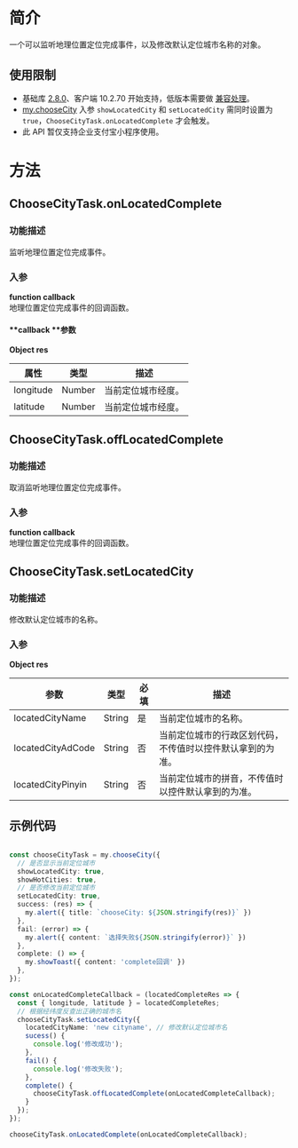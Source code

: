 # 简介
一个可以监听地理位置定位完成事件，以及修改默认定位城市名称的对象。

## 使用限制

- 基础库 [2.8.0](https://opendocs.alipay.com/mini/framework/lib-upgrade-v2)、客户端 10.2.70 开始支持，低版本需要做 [兼容处理](https://opendocs.alipay.com/mini/framework/compatibility)。
- [my.chooseCity](https://opendocs.alipay.com/mini/api/ui-city) 入参 `showLocatedCity` 和 `setLocatedCity` 需同时设置为 `true`，`ChooseCityTask.onLocatedComplete` 才会触发。
- 此 API 暂仅支持企业支付宝小程序使用。

# 方法

## ChooseCityTask.onLocatedComplete

### 功能描述
监听地理位置定位完成事件。

### 入参
**function callback**<br />地理位置定位完成事件的回调函数。

#### **callback **参数
**Object res**

| **属性** | **类型** | **描述** |
| --- | --- | --- |
| longitude | Number | 当前定位城市经度。 |
| latitude | Number | 当前定位城市经度。 |


## ChooseCityTask.offLocatedComplete

### 功能描述
取消监听地理位置定位完成事件。

### 入参
**function callback**<br />地理位置定位完成事件的回调函数。

## ChooseCityTask.setLocatedCity

### 功能描述
修改默认定位城市的名称。

### 入参
**Object res**

| **参数** | **类型** | **必填** | **描述** |
| --- | --- | --- | --- |
| locatedCityName | String | 是 | 当前定位城市的名称。 |
| locatedCityAdCode | String | 否 | 当前定位城市的行政区划代码，不传值时以控件默认拿到的为准。 |
| locatedCityPinyin | String | 否 | 当前定位城市的拼音，不传值时以控件默认拿到的为准。 |


## 示例代码
```typescript

const chooseCityTask = my.chooseCity({
  // 是否显示当前定位城市
  showLocatedCity: true,
  showHotCities: true,
  // 是否修改当前定位城市
  setLocatedCity: true,
  success: (res) => {
    my.alert({ title: `chooseCity: ${JSON.stringify(res)}` })
  },
  fail: (error) => {
    my.alert({ content: `选择失败${JSON.stringify(error)}` })
  },
  complete: () => {
    my.showToast({ content: 'complete回调' })
  },
});

const onLocatedCompleteCallback = (locatedCompleteRes => {
  const { longitude, latitude } = locatedCompleteRes;
  // 根据经纬度反查出正确的城市名
  chooseCityTask.setLocatedCity({
    locatedCityName: 'new cityname', // 修改默认定位城市名
    sucess() {
      console.log('修改成功');
    },
    fail() {
      console.log('修改失败');
    },
    complete() {
      chooseCityTask.offLocatedComplete(onLocatedCompleteCallback);
    }
  });
});

chooseCityTask.onLocatedComplete(onLocatedCompleteCallback);
```
